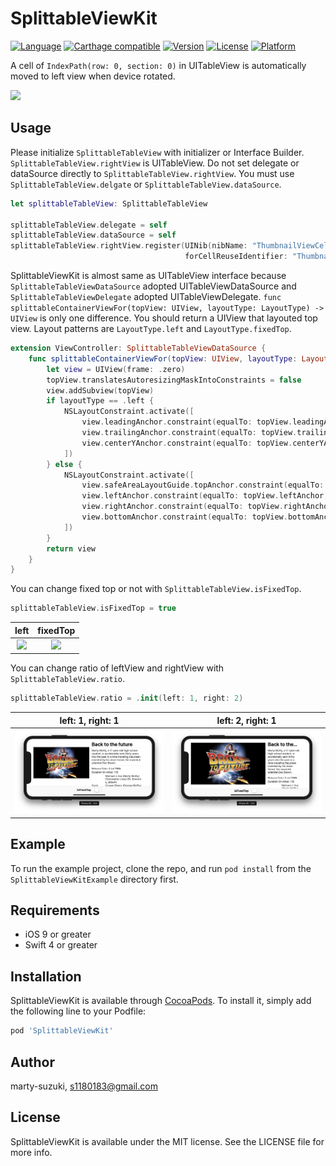 # SplittableViewKit

[![Language](http://img.shields.io/badge/Language-Swift-orange.svg?style=flat
)](https://developer.apple.com/swift)
[![Carthage compatible](https://img.shields.io/badge/Carthage-compatible-4BC51D.svg?style=flat)](https://github.com/Carthage/Carthage)
[![Version](https://img.shields.io/cocoapods/v/SplittableViewKit.svg?style=flat)](https://cocoapods.org/pods/SplittableViewKit)
[![License](https://img.shields.io/cocoapods/l/SplittableViewKit.svg?style=flat)](https://cocoapods.org/pods/SplittableViewKit)
[![Platform](https://img.shields.io/cocoapods/p/SplittableViewKit.svg?style=flat)](https://cocoapods.org/pods/SplittableViewKit)

A cell of `IndexPath(row: 0, section: 0)` in UITableView is automatically moved to left view when device rotated.

![](./Images/sample.gif)

## Usage

Please initialize `SplittableTableView` with initializer or Interface Builder.
`SplittableTableView.rightView` is UITableView.
Do not set delegate or dataSource directly to `SplittableTableView.rightView`.
You must use `SplittableTableView.delgate` or `SplittableTableView.dataSource`.

```swift
let splittableTableView: SplittableTableView

splittableTableView.delegate = self
splittableTableView.dataSource = self
splittableTableView.rightView.register(UINib(nibName: "ThumbnailViewCell", bundle: nil),
                                       forCellReuseIdentifier: "ThumbnailViewCell")
```

SplittableViewKit is almost same as UITableView interface because `SplittableTableViewDataSource` adopted UITableViewDataSource and `SplittableTableViewDelegate` adopted UITableViewDelegate.
`func splittableContainerViewFor(topView: UIView, layoutType: LayoutType) -> UIView` is only one difference.
You should return a UIView that layouted top view. Layout patterns are `LayoutType.left` and `LayoutType.fixedTop`.

```swift
extension ViewController: SplittableTableViewDataSource {
    func splittableContainerViewFor(topView: UIView, layoutType: LayoutType) -> UIView {
        let view = UIView(frame: .zero)
        topView.translatesAutoresizingMaskIntoConstraints = false
        view.addSubview(topView)
        if layoutType == .left {
            NSLayoutConstraint.activate([
                view.leadingAnchor.constraint(equalTo: topView.leadingAnchor, constant: 0),
                view.trailingAnchor.constraint(equalTo: topView.trailingAnchor, constant: 0),
                view.centerYAnchor.constraint(equalTo: topView.centerYAnchor, constant: 0)
            ])
        } else {
            NSLayoutConstraint.activate([
                view.safeAreaLayoutGuide.topAnchor.constraint(equalTo: topView.topAnchor, constant: 0),
                view.leftAnchor.constraint(equalTo: topView.leftAnchor, constant: 0),
                view.rightAnchor.constraint(equalTo: topView.rightAnchor, constant: 0),
                view.bottomAnchor.constraint(equalTo: topView.bottomAnchor, constant: 0)
            ])
        }
        return view
    }
}
```

You can change fixed top or not with `SplittableTableView.isFixedTop`.

```swift
splittableTableView.isFixedTop = true
```

| left | fixedTop |
| :-: | :-: |
| ![](./Images/normal.gif) | ![](./Images/fixed.gif) |

You can change ratio of leftView and rightView with `SplittableTableView.ratio`.

```swift
splittableTableView.ratio = .init(left: 1, right: 2)
```

| left: 1, right: 1 | left: 2, right: 1 |
| :-: | :-: |
| ![](./Images/one-one.png) | ![](./Images/two-one.png) |

## Example

To run the example project, clone the repo, and run `pod install` from the `SplittableViewKitExample` directory first.

## Requirements

- iOS 9 or greater
- Swift 4 or greater

## Installation

SplittableViewKit is available through [CocoaPods](https://cocoapods.org). To install
it, simply add the following line to your Podfile:

```ruby
pod 'SplittableViewKit'
```

## Author

marty-suzuki, s1180183@gmail.com

## License

SplittableViewKit is available under the MIT license. See the LICENSE file for more info.
